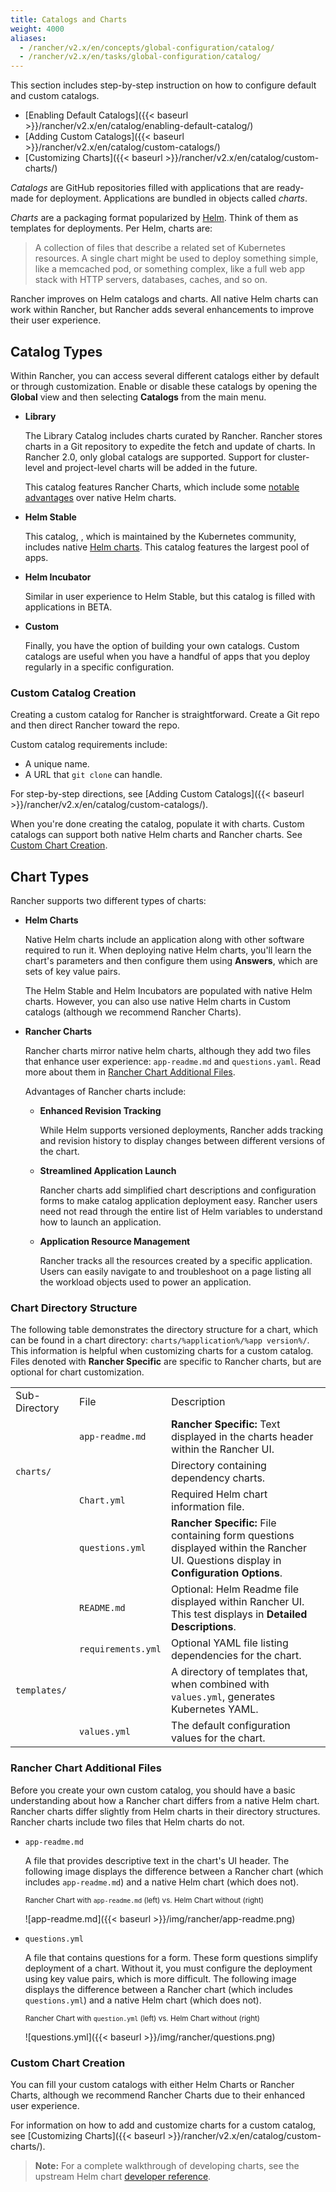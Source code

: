 ```yaml
---
title: Catalogs and Charts
weight: 4000
aliases:
  - /rancher/v2.x/en/concepts/global-configuration/catalog/
  - /rancher/v2.x/en/tasks/global-configuration/catalog/
---
```


This section includes step-by-step instruction on how to configure default and custom catalogs.

- [Enabling Default Catalogs]({{< baseurl >}}/rancher/v2.x/en/catalog/enabling-default-catalog/)
- [Adding Custom Catalogs]({{< baseurl >}}/rancher/v2.x/en/catalog/custom-catalogs/)
- [Customizing Charts]({{< baseurl >}}/rancher/v2.x/en/catalog/custom-charts/)


_Catalogs_ are GitHub repositories filled with applications that are ready-made for deployment. Applications are bundled in objects called _charts_.

_Charts_ are a packaging format popularized by [Helm](https://docs.helm.sh/). Think of them as templates for deployments. Per Helm, charts are:

>A collection of files that describe a related set of Kubernetes resources. A single chart might be used to deploy something simple, like a memcached pod, or something complex, like a full web app stack with HTTP servers, databases, caches, and so on.

Rancher improves on Helm catalogs and charts. All native Helm charts can work within Rancher, but Rancher adds several enhancements to improve their user experience.

## Catalog Types

Within Rancher, you can access several different catalogs either by default or through customization. Enable or disable these catalogs by opening the **Global** view and then selecting **Catalogs** from the main menu.

- **Library**

	The Library Catalog includes charts curated by Rancher. Rancher stores charts in a Git repository to expedite the fetch and update of charts. In Rancher 2.0, only global catalogs are supported. Support for cluster-level and project-level charts will be added in the future.

	This catalog features Rancher Charts, which include some [notable advantages](#chart-types) over native Helm charts.

- **Helm Stable**

	This catalog, , which is maintained by the Kubernetes community, includes native [Helm charts](https://github.com/kubernetes/helm/blob/master/docs/chart_template_guide/getting_started.md). This catalog features the largest pool of apps.

- **Helm Incubator**

	Similar in user experience to Helm Stable, but this catalog is filled with applications in BETA.

- **Custom**

	Finally, you have the option of building your own catalogs. Custom catalogs are useful when you have a handful of apps that you deploy regularly in a specific configuration.

### Custom Catalog Creation

Creating a custom catalog for Rancher is straightforward. Create a Git repo and then direct Rancher toward the repo.

Custom catalog requirements include:

- A unique name.
- A URL that `git clone` can handle.

For step-by-step directions, see [Adding Custom Catalogs]({{< baseurl >}}/rancher/v2.x/en/catalog/custom-catalogs/).

When you're done creating the catalog, populate it with charts. Custom catalogs can support both native Helm charts and Rancher charts. See [Custom Chart Creation](#custom-chart-creation).

## Chart Types

Rancher supports two different types of charts:

- **Helm Charts**

	Native Helm charts include an application along with other software required to run it. When deploying native Helm charts, you'll learn the chart's parameters and then configure them using **Answers**, which are sets of key value pairs.

	The Helm Stable and Helm Incubators are populated with native Helm charts. However, you can also use native Helm charts in Custom catalogs (although we recommend Rancher Charts).

- **Rancher Charts**

	Rancher charts mirror native helm charts, although they add two files that enhance user experience: `app-readme.md` and `questions.yaml`. Read more about them in [Rancher Chart Additional Files](#rancher-chart-additional-files).

	Advantages of Rancher charts include:

	- **Enhanced Revision Tracking**

		While Helm supports versioned deployments, Rancher adds tracking and revision history to display changes between different versions of the chart.

	- **Streamlined Application Launch**

		Rancher charts add simplified chart descriptions and configuration forms to make catalog application deployment easy. Rancher users need not read through the entire list of Helm variables to understand how to launch an application.

	- **Application Resource Management**

		Rancher tracks all the resources created by a specific application. Users can easily navigate to and troubleshoot on a page listing all the workload objects used to power an application.

### Chart Directory Structure

The following table demonstrates the directory structure for a chart, which can be found in a chart directory: `charts/%application%/%app version%/`. This information is helpful when customizing charts for a custom catalog. Files denoted with **Rancher Specific** are specific to Rancher charts, but are optional for chart customization.

<table>
	<tbody>
		<tr>
			<td>Sub-Directory </td>
			<td>File</td>
			<td>Description</td>
		</tr>
		<tr>
			<td> </td>
			<td> <code>app-readme.md</code></td>
			<td> <strong>Rancher Specific:</strong> Text displayed in the charts header within the Rancher UI.</td>
		</tr>
		<tr>
			<td><code>charts/</code></td>
            <td></td>
			<td>Directory containing dependency charts.</td>
		</tr>
		<tr>
			<td> </td>
			<td><code>Chart.yml</code></td>
			<td>Required Helm chart information file.</td>
		</tr>
		<tr>
			<td> </td>
			<td><code>questions.yml</code></td>
			<td><strong>Rancher Specific:</strong> File containing form questions displayed within the Rancher UI. Questions display in <strong>Configuration Options</strong>.</td>
		</tr>
		<tr>
			<td> </td>
			<td><code>README.md</code></td>
			<td>Optional: Helm Readme file displayed within Rancher UI. This test displays in <strong>Detailed Descriptions</strong>.</td>
		</tr>
			<td></td>
			<td><code>requirements.yml</code></td>
			<td>Optional YAML file listing dependencies for the chart.</td>
		</tr>
		<tr>
			<td><code>templates/</code></td>
            <td></td>
			<td>A directory of templates that, when combined with <code>values.yml</code>, generates Kubernetes YAML.</td>
		</tr>
		<tr>
			<td> </td>
			<td><code>values.yml</code></td>
			<td>The default configuration values for the chart.</td>
		</tr>
	</tbody>
</table>

### Rancher Chart Additional Files

Before you create your own custom catalog, you should have a basic understanding about how a Rancher chart differs from a native Helm chart. Rancher charts differ slightly from Helm charts in their directory structures. Rancher charts include two files that Helm charts do not.

- `app-readme.md`

    A file that provides descriptive text in the chart's UI header. The following image displays the difference between a Rancher chart (which includes `app-readme.md`) and a native Helm chart (which does not).

	<small>Rancher Chart with <code>app-readme.md</code> (left) vs. Helm Chart without (right)</small>

	![app-readme.md]({{< baseurl >}}/img/rancher/app-readme.png)

- `questions.yml`

    A file that contains questions for a form. These form questions simplify deployment of a chart. Without it, you must configure the deployment using key value pairs, which is more difficult. The following image displays the difference between a Rancher chart (which includes `questions.yml`) and a native Helm chart (which does not).


	<small>Rancher Chart with <code>question.yml</code> (left) vs. Helm Chart without (right)</small>

	![questions.yml]({{< baseurl >}}/img/rancher/questions.png)


### Custom Chart Creation

 You can fill your custom catalogs with either Helm Charts or Rancher Charts, although we recommend Rancher Charts due to their enhanced user experience.

 For information on how to add and customize charts for a custom catalog, see [Customizing Charts]({{< baseurl >}}/rancher/v2.x/en/catalog/custom-charts/).

>**Note:** For a complete walkthrough of developing charts, see the upstream Helm chart [developer reference](https://docs.helm.sh/developing_charts/).
